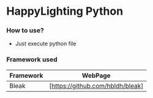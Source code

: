 # HappyLighting Python

### How to use?
- Just execute python file

### Framework used

| Framework | WebPage |
| ------ | ------ |
| Bleak | [https://github.com/hbldh/bleak] |


